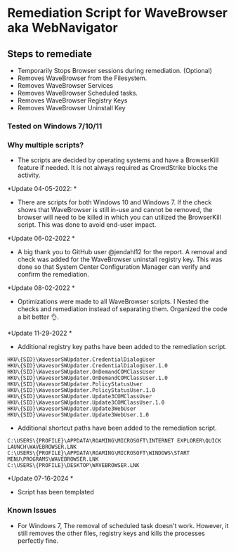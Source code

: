 # Remediation Script for WaveBrowser aka WebNavigator

## Steps to remediate

- Temporarily Stops Browser sessions during remediation. (Optional)
- Removes WaveBrowser from the Filesystem.
- Removes WaveBrowser Services
- Removes WaveBrowser Scheduled tasks.
- Removes WaveBrowser Registry Keys
- Removes WaveBrowser Uninstall Key

### Tested on Windows 7/10/11

### Why multiple scripts?

- The scripts are decided by operating systems and have a BrowserKill feature if needed.  It is not always required as CrowdStrike blocks the activity.

*Update 04-05-2022: *

- There are scripts for both Windows 10 and Windows 7.  If the check shows that WaveBrowser is still in-use and cannot be removed, the browser will need to be killed in which you can utilized the BrowserKill script.  This was done to avoid end-user impact.

*Update 06-02-2022 *

- A big thank you to GitHub user @jendahl12 for the report.  A removal and check was added for the WaveBrowser uninstall registry key.  This was done so that System Center Configuration Manager can verify and confirm the remediation.

*Update 08-02-2022 *

- Optimizations were made to all WaveBrowser scripts.  I Nested the checks and remediation instead of separating them.  Organized the code a bit better 👌.

*Update 11-29-2022 *

- Additional registry key paths have been added to the remediation script.

```
HKU\{SID}\WavesorSWUpdater.CredentialDialogUser
HKU\{SID}\WavesorSWUpdater.CredentialDialogUser.1.0
HKU\{SID}\WavesorSWUpdater.OnDemandCOMClassUser
HKU\{SID}\WavesorSWUpdater.OnDemandCOMClassUser.1.0
HKU\{SID}\WavesorSWUpdater.PolicyStatusUser
HKU\{SID}\WavesorSWUpdater.PolicyStatusUser.1.0
HKU\{SID}\WavesorSWUpdater.Update3COMClassUser
HKU\{SID}\WavesorSWUpdater.Update3COMClassUser.1.0
HKU\{SID}\WavesorSWUpdater.Update3WebUser
HKU\{SID}\WavesorSWUpdater.Update3WebUser.1.0
```

- Additional shortcut paths have been added to the remediation script.

```
C:\USERS\{PROFILE}\APPDATA\ROAMING\MICROSOFT\INTERNET EXPLORER\QUICK LAUNCH\WAVEBROWSER.LNK
C:\USERS\{PROFILE}\APPDATA\ROAMING\MICROSOFT\WINDOWS\START MENU\PROGRAMS\WAVEBROWSER.LNK
C:\USERS\{PROFILE}\DESKTOP\WAVEBROWSER.LNK
```

*Update 07-16-2024 *
- Script has been templated

### Known Issues
- For Windows 7, The removal of scheduled task doesn't work.  However, it still removes the other files, registry keys and kills the processes perfectly fine.
